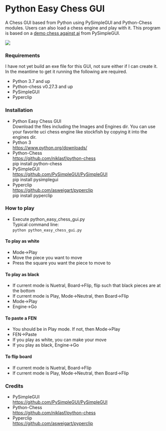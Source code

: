 # Python Easy Chess GUI
A Chess GUI based from Python using PySimpleGUI and Python-Chess modules. Users can also load a chess engine and play with it. This program is based on a [demo chess against ai](https://github.com/PySimpleGUI/PySimpleGUI/tree/master/Chess) from PySimpleGUI.<br>

![](https://i.imgur.com/mAyP8Za.png)

### Requirements
I have not yet build an exe file for this GUI, not sure either if I can create it. In the meantime to get it running the following are required.
* Python 3.7 and up
* Python-chess v0.27.3 and up
* PySimpleGUI
* Pyperclip

### Installation
* Python Easy Chess GUI<br>
Download the files including the Images and Engines dir. You can use your favorite uci chess engine like stockfish by copying it into the engines dir.
* Python 3<br>
https://www.python.org/downloads/
* Python-Chess<br>
https://github.com/niklasf/python-chess<br>
pip install python-chess
* PySimpleGUI<br>
https://github.com/PySimpleGUI/PySimpleGUI<br>
pip install pysimplegui
* Pyperclip<br>
https://github.com/asweigart/pyperclip<br>
pip install pyperclip

### How to play
* Execute python_easy_chess_gui.py<br>
Typical command line:<br>
`python python_easy_chess_gui.py`

#### To play as white
* Mode->Play
* Move the piece you want to move
* Press the square you want the piece to move to

#### To play as black
* If current mode is Nuetral, Board->Flip, flip such that black pieces are at the bottom
* If current mode is Play, Mode->Neutral, then Board->Flip
* Mode->Play
* Engine->Go

#### To paste a FEN
* You should be in Play mode. If not, then Mode->Play
* FEN->Paste
* If you play as white, you can make your move
* If you play as black, Engine->Go

#### To flip board
* If current mode is Nuetral, Board->Flip
* If current mode is Play, Mode->Neutral, then Board->Flip

### Credits
* PySimpleGUI<br>
https://github.com/PySimpleGUI/PySimpleGUI
* Python-Chess<br>
https://github.com/niklasf/python-chess
* Pyperclip<br>
https://github.com/asweigart/pyperclip
